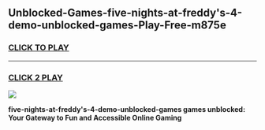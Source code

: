 
## Unblocked-Games-five-nights-at-freddy's-4-demo-unblocked-games-Play-Free-m875e
<h3>
<a href="https://premium76.site?title=five-nights-at-freddy's-4-demo-unblocked-games&ref=15A">CLICK TO PLAY</a></h3>
<hr>

<h3>
<a href="https://premium76.site?title=five-nights-at-freddy's-4-demo-unblocked-games&ref=15A">CLICK 2 PLAY</a>
  
</h3>

<a href="https://premium76.site?title=five-nights-at-freddy's-4-demo-unblocked-games&ref=15A"><img src="https://clearcache.store/games.png"></a>


**five-nights-at-freddy's-4-demo-unblocked-games games unblocked: Your Gateway to Fun and Accessible Online Gaming**
